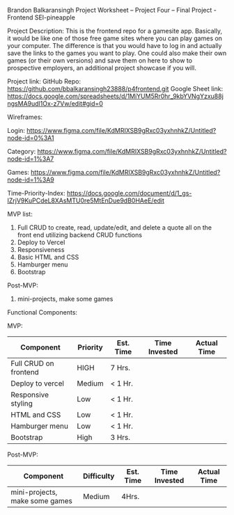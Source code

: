 Brandon Balkaransingh
Project Worksheet – Project Four – Final Project - Frontend
SEI-pineapple

Project Description:
This is the frontend repo for a gamesite app. Basically, it would be like one of those free game sites where you can play games on your computer. The difference is that you would have to log in and actually save the links to the games you want to play. One could also make their own games (or their own versions) and save them on here to show to prospective employers, an additional project showcase if you will.



Project link: 
GitHub Repo: https://github.com/bbalkaransingh23888/p4frontend.git
Google Sheet link: https://docs.google.com/spreadsheets/d/1MiYUM5Rr0hr_9kbYVNgYzxu88jngsMA9udl1Ox-z7Vw/edit#gid=0


Wireframes:

Login: https://www.figma.com/file/KdMRIXSB9gRxc03yxhnhkZ/Untitled?node-id=0%3A1

Category: https://www.figma.com/file/KdMRIXSB9gRxc03yxhnhkZ/Untitled?node-id=1%3A7

Games: https://www.figma.com/file/KdMRIXSB9gRxc03yxhnhkZ/Untitled?node-id=1%3A9
 

Time-Priority-Index: 
https://docs.google.com/document/d/1_gs-IZrjV9KuPCdeL8XAsMTU0re5MtEnDue9dB0HAeE/edit
 
MVP list:
1)	Full CRUD to create, read, update/edit, and delete a quote all on the front end utilizing backend CRUD functions
2)	Deploy to Vercel
3)	Responsiveness 
4)	Basic HTML and CSS
5)	Hamburger menu
6)  Bootstrap



Post-MVP: 
1)	mini-projects, make some games


Functional Components: 

MVP:

|Component|Priority|Est. Time|Time Invested|Actual Time|
|---------|--------|---------|-------------|-----------|
|Full CRUD on frontend|HIGH|7 Hrs.||| 		
|Deploy to vercel|Medium|< 1 Hr.||| 		
|Responsive styling|Low|< 1 Hr.||| 		
|HTML and CSS|Low|< 1 Hr.||| 		
|Hamburger menu|Low|< 1 Hr.|||
|Bootstrap|High|3 Hrs.|||	
		

Post-MVP:

|Component|Difficulty|Est. Time|Time Invested|Actual Time|
|---------|--------------------|---------|-------------|-----------|
|mini-projects, make some games|Medium|4Hrs.|||
